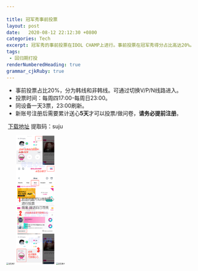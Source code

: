 ```yaml
---

title: 冠军秀事前投票
layout: post
date:   2020-08-12 22:12:30 +0800
categories: Tech
excerpt: 冠军秀的事前投票在IDOL CHAMP上进行。事前投票在冠军秀得分占比高达20%。
tags:
 - 回归期打投
renderNumberedHeading: true
grammar_cjkRuby: true
---
```

- 事前投票占比20%，分为韩线和非韩线。可通过切换V/P/N线路进入。
- 投票时间：每周四17:00-每周日23:00。
- 同设备一天3票，23:00刷新。
- 新账号注册后需要累计送心**5天**才可以投票/做问卷，**请务必提前注册**。

​    [下载地址](https://pan.baidu.com/s/19xXZmG-SM_nCxp82VkmDlQ)   提取码：suju

<img src="https://gitee.com/plxd1106/pics/raw/master/%E5%86%A0%E5%86%9B%E7%A7%801.jpg" alt="冠军秀1" style="zoom:33%;" />



<img src="images/%E5%86%A0%E5%86%9B%E7%A7%803.jpg" alt="冠军秀3" style="zoom:33%;" />

<img src="https://gitee.com/plxd1106/pics/raw/master/%E5%86%A0%E5%86%9B%E7%A7%804.jpg" alt="冠军秀4" style="zoom:33%;" />

